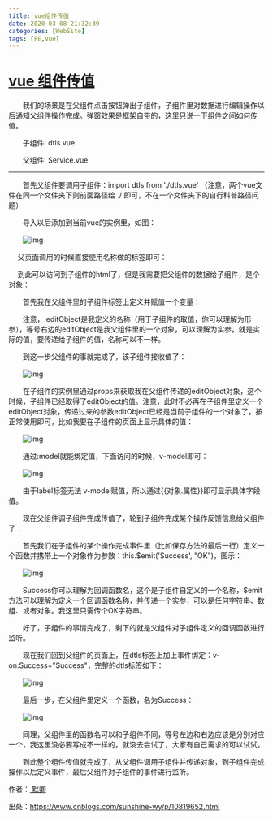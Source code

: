 ```yaml
---
title: vue组件传值
date: 2020-03-08 21:32:39
categories: [WebSite]
tags: [FE,Vue]
---
```




<!---more--->

#  [vue 组件传值](https://www.cnblogs.com/sunshine-wy/p/10819652.html)

 

　　我们的场景是在父组件点击按钮弹出子组件，子组件里对数据进行编辑操作以后通知父组件操作完成。弹窗效果是框架自带的，这里只说一下组件之间如何传值。

　　子组件: dtls.vue

　　父组件: Service.vue

------

　　首先父组件要调用子组件：import dtls from './dtls.vue' （注意，两个vue文件在同一个文件夹下则前面路径给 ./ 即可，不在一个文件夹下的自行科普路径问题）

　　导入以后添加到当前vue的实例里，如图：

　　![img](https://cdn.jsdelivr.net/gh/gbxhq/Pic/784108-20190506143159736-1337913029.png)

　  父页面调用的时候直接使用名称做的标签即可：<dtls></dtls>

　  到此可以访问到子组件的html了，但是我需要把父组件的数据给子组件，是个对象：

　　首先我在父组件里的子组件标签上定义并赋值一个变量：<dtls :editObject=editObject ></dtls>

　　注意，:editObject是我定义的名称（用于子组件的取值，你可以理解为形参），等号右边的editObject是我父组件里的一个对象，可以理解为实参，就是实际的值，要传递给子组件的值，名称可以不一样。

　　到这一步父组件的事就完成了，该子组件接收值了：

　　![img](https://cdn.jsdelivr.net/gh/gbxhq/Pic/784108-20190506143956370-1656976391.png)

　　在子组件的实例里通过props来获取我在父组件传递的editObject对象，这个时候，子组件已经取得了editObject的值。注意，此时不必再在子组件里定义一个editObject对象，传递过来的参数editObject已经是当前子组件的一个对象了，按正常使用即可，比如我要在子组件的页面上显示具体的值：

　　![img](https://cdn.jsdelivr.net/gh/gbxhq/Pic/784108-20190506144251988-480523364-20220524195401570.png)

　　通过:model就能绑定值，下面访问的时候，v-model即可：

　　![img](https://cdn.jsdelivr.net/gh/gbxhq/Pic/784108-20190506144346628-1225045443.png)

　　由于label标签无法 v-model赋值，所以通过{{对象.属性}}即可显示具体字段值。

　　现在父组件调子组件完成传值了，轮到子组件完成某个操作反馈信息给父组件了：

　　首先我们在子组件的某个操作完成事件里（比如保存方法的最后一行）定义一个函数并携带上一个对象作为参数：this.$emit('Success', "OK")，图示：

　　![img](https://cdn.jsdelivr.net/gh/gbxhq/Pic/784108-20190506144754329-1329003539.png)

　　Success你可以理解为回调函数名，这个是子组件自定义的一个名称，$emit方法可以理解为定义一个回调函数名称，并传递一个实参，可以是任何字符串、数组、或者对象。我这里只需传个OK字符串。

　　好了，子组件的事情完成了，剩下的就是父组件对子组件定义的回调函数进行监听。

　　现在我们回到父组件的页面上，在dtls标签上加上事件绑定：v-on:Success="Success"，完整的dtls标签如下：

　　![img](https://cdn.jsdelivr.net/gh/gbxhq/Pic/784108-20190506145317096-158364349.png)

　　最后一步，在父组件里定义一个函数，名为Success：

　　![img](https://cdn.jsdelivr.net/gh/gbxhq/Pic/784108-20190506145406910-583735274.png)

　　同理，父组件里的函数名可以和子组件不同，等号左边和右边应该是分别对应一个，我这里没必要写成不一样的，就没去尝试了，大家有自己需求的可以试试。

　　到此整个组件传值就完成了，从父组件调用子组件并传递对象，到子组件完成操作以后定义事件，最后父组件对子组件的事件进行监听。

 

作者：[ 默卿](https://www.cnblogs.com/sunshine-wy/)

出处：https://www.cnblogs.com/sunshine-wy/p/10819652.html
